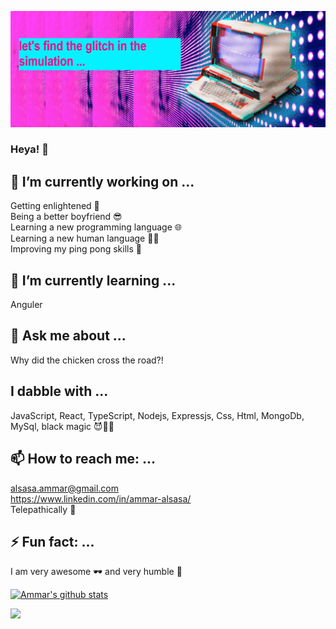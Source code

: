 ![alt text](https://github.com/AlsasaAmmar/AlsasaAmmar/blob/main/image.png?raw=true 'image')
### Heya! 👋

## 🔭 I’m currently working on ...
Getting enlightened 🧘 <br/>
Being a better boyfriend 😎 <br/>
Learning a new programming language 🌐 <br/>
Learning a new human language 👨‍💻  <br/>
Improving my ping pong skills 🏓 <br/> 



## 🌱 I’m currently learning ...
Anguler

## 💬 Ask me about ...
Why did the chicken cross the road?!

## I dabble with ...
JavaScript,
React,
TypeScript,
Nodejs,
Expressjs,
Css,
Html,
MongoDb,
MySql,
black magic 😈🧙‍♀️


## 📫 How to reach me: ...
alsasa.ammar@gmail.com <br/>
https://www.linkedin.com/in/ammar-alsasa/ <br/>
Telepathically 👾

## ⚡ Fun fact: ...
I am very awesome 🕶️ and very humble 🤷


[![Ammar's github stats](https://github-readme-stats.vercel.app/api?username=AlsasaAmmar&theme=radical)](https://github.com/AlsasaAmmar/github-readme-stats)


<img src="https://visitor-badge.glitch.me/badge?page_id=AlsasaAmmar"/>
